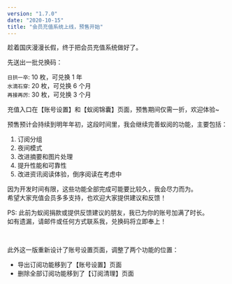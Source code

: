 ```yaml
---
version: "1.7.0"
date: "2020-10-15"
title: "会员充值系统上线，预售开始"
---
```


趁着国庆漫漫长假，终于把会员充值系统做好了。  

先送出一批兑换码：

`日拱一卒`: 10 枚，可兑换 1 年  
`水滴石穿`: 20 枚，可兑换 6 个月  
`再接再厉`: 30 枚，可兑换 3 个月  

充值入口在【账号设置】和【蚁阅锦囊】页面，预售期间仅需一折，欢迎体验~

预售预计会持续到明年年初，这段时间里，我会继续完善蚁阅的功能，主要包括：

1. 订阅分组
2. 夜间模式
3. 改进摘要和图片处理
4. 提升性能和可靠性
5. 改进资讯阅读体验，倒序阅读在考虑中

因为开发时间有限，这些功能全部完成可能要比较久，我会尽力而为。  
希望大家充值会员多多支持，也欢迎大家提供建议和反馈！

PS: 此前为蚁阅捐款或提供反馈建议的朋友，我已为你的账号加满了时长。  
如有遗漏，请邮件或任何方式联系我，兑换码将立即奉上！

<br>

此外这一版重新设计了账号设置页面，调整了两个功能的位置：

- 导出订阅功能移到了【账号设置】页面
- 删除全部订阅功能移到了【订阅清理】页面
